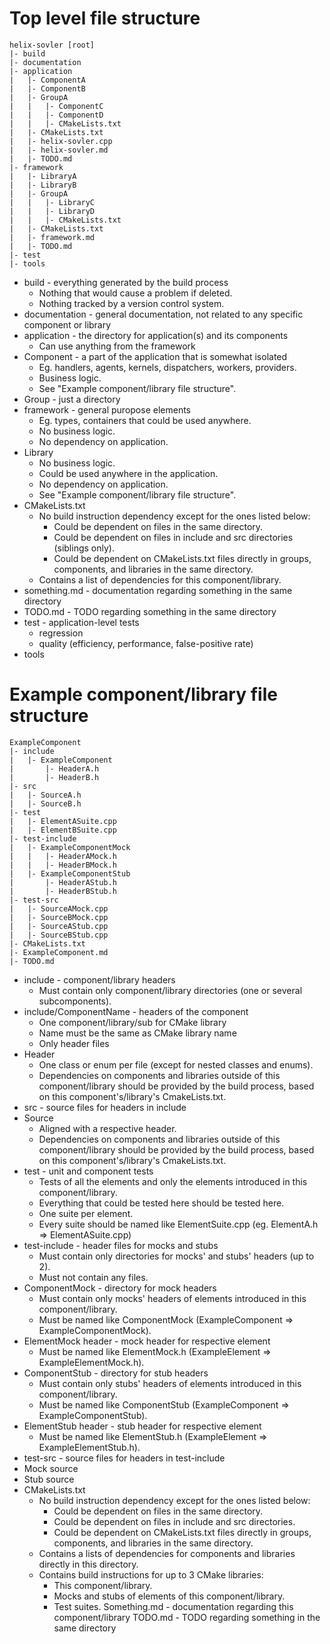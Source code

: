 # Top level file structure

```
helix-sovler [root]
|- build
|- documentation
|- application
|   |- ComponentA
|   |- ComponentB
|   |- GroupA
|   |   |- ComponentC
|   |   |- ComponentD
|   |   |- CMakeLists.txt
|   |- CMakeLists.txt
|   |- helix-sovler.cpp
|   |- helix-sovler.md
|   |- TODO.md
|- framework
|   |- LibraryA
|   |- LibraryB
|   |- GroupA
|   |   |- LibraryC
|   |   |- LibraryD
|   |   |- CMakeLists.txt
|   |- CMakeLists.txt
|   |- framework.md
|   |- TODO.md
|- test
|- tools
```
- build - everything generated by the build process
  - Nothing that would cause a problem if deleted.
  - Nothing tracked by a version control system.
- documentation - general documentation, not related to any specific component or library
- application - the directory for application(s) and its components
  - Can use anything from the framework
- Component - a part of the application that is somewhat isolated
  - Eg. handlers, agents, kernels, dispatchers, workers, providers.
  - Business logic.
  - See "Example component/library file structure".
- Group - just a directory
- framework - general puropose elements
  - Eg. types, containers that could be used anywhere.
  - No business logic.
  - No dependency on application.
- Library
  - No business logic.
  - Could be used anywhere in the application.
  - No dependency on application.
  - See "Example component/library file structure".
- CMakeLists.txt
  - No build instruction dependency except for the ones listed below:
    - Could be dependent on files in the same directory.
    - Could be dependent on files in include and src directories (siblings only).
    - Could be dependent on CMakeLists.txt files directly in groups, components, and libraries in the same directory.
  - Contains a list of dependencies for this component/library.
- something.md - documentation regarding something in the same directory
- TODO.md - TODO regarding something in the same directory
- test - application-level tests
  - regression
  - quality (efficiency, performance, false-positive rate)
- tools


# Example component/library file structure

```
ExampleComponent
|- include
|   |- ExampleComponent
|       |- HeaderA.h
|       |- HeaderB.h
|- src
|   |- SourceA.h
|   |- SourceB.h
|- test
|   |- ElementASuite.cpp
|   |- ElementBSuite.cpp
|- test-include
|   |- ExampleComponentMock
|   |   |- HeaderAMock.h
|   |   |- HeaderBMock.h
|   |- ExampleComponentStub
|       |- HeaderAStub.h
|       |- HeaderBStub.h
|- test-src
|   |- SourceAMock.cpp
|   |- SourceBMock.cpp
|   |- SourceAStub.cpp
|   |- SourceBStub.cpp
|- CMakeLists.txt
|- ExampleComponent.md
|- TODO.md
```

- include - component/library headers
  - Must contain only component/library directories (one or several subcomponents).
- include/ComponentName - headers of the component
  - One component/library/sub for CMake library
  - Name must be the same as CMake library name
  - Only header files
- Header
  - One class or enum per file (except for nested classes and enums).
  - Dependencies on components and libraries outside of this component/library should be provided by the build process, based on this component's/library's CmakeLists.txt.
- src - source files for headers in include
- Source
  - Aligned with a respective header.
  - Dependencies on components and libraries outside of this component/library should be provided by the build process, based on this component's/library's CmakeLists.txt.
- test - unit and component tests
  - Tests of all the elements and only the elements introduced in this component/library.
  - Everything that could be tested here should be tested here.
  - One suite per element.
  - Every suite should be named like ElementSuite.cpp (eg. ElementA.h => ElementASuite.cpp)
- test-include - header files for mocks and stubs
  - Must contain only directories for mocks' and stubs' headers (up to 2).
  - Must not contain any files.
- ComponentMock - directory for mock headers
  - Must contain only mocks' headers of elements introduced in this component/library.
  - Must be named like ComponentMock (ExampleComponent => ExampleComponentMock).
- ElementMock header - mock header for respective element
  - Must be named like ElementMock.h (ExampleElement => ExampleElementMock.h).
- ComponentStub - directory for stub headers
  - Must contain only stubs' headers of elements introduced in this component/library.
  - Must be named like ComponentStub (ExampleComponent => ExampleComponentStub).
- ElementStub header - stub header for respective element
  - Must be named like ElementStub.h (ExampleElement => ExampleElementStub.h).
- test-src - source files for headers in test-include
- Mock source
- Stub source
- CMakeLists.txt
  - No build instruction dependency except for the ones listed below:
    - Could be dependent on files in the same directory.
    - Could be dependent on files in include and src directories.
    - Could be dependent on CMakeLists.txt files directly in groups, components, and libraries in the same directory.
  - Contains a lists of dependencies for components and libraries directly in this directory.
  - Contains build instructions for up to 3 CMake libraries:
    - This component/library.
    - Mocks and stubs of elements of this component/library.
    - Test suites.
Something.md - documentation regarding this component/library
TODO.md - TODO regarding something in the same directory
